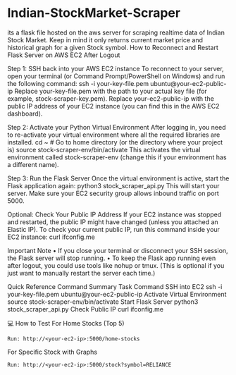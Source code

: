 # Indian-StockMarket-Scraper
its a flask file hosted on the aws server for scraping realtime data of Indian Stock Market. Keep in mind it only returns current market price and historical graph for a given Stock symbol.
How to Reconnect and Restart Flask Server on AWS EC2 After Logout

Step 1: SSH back into your AWS EC2 instance
To reconnect to your server, open your terminal (or Command Prompt/PowerShell on Windows) and run the following command:
ssh -i your-key-file.pem ubuntu@your-ec2-public-ip
Replace your-key-file.pem with the path to your actual key file (for example, stock-scraper-key.pem). Replace your-ec2-public-ip with the public IP address of your EC2 instance (you can find this in the AWS EC2 dashboard).

Step 2: Activate your Python Virtual Environment
After logging in, you need to re-activate your virtual environment where all the required libraries are installed.
cd ~    # Go to home directory (or the directory where your project is)
source stock-scraper-env/bin/activate
This activates the virtual environment called stock-scraper-env (change this if your environment has a different name).

Step 3: Run the Flask Server
Once the virtual environment is active, start the Flask application again:
python3 stock_scraper_api.py
This will start your server. Make sure your EC2 security group allows inbound traffic on port 5000.

Optional: Check Your Public IP Address
If your EC2 instance was stopped and restarted, the public IP might have changed (unless you attached an Elastic IP). To check your current public IP, run this command inside your EC2 instance:
curl ifconfig.me

Important Note
    • If you close your terminal or disconnect your SSH session, the Flask server will stop running.
    • To keep the Flask app running even after logout, you could use tools like nohup or tmux. (This is optional if you just want to manually restart the server each time.)

Quick Reference Command Summary
Task
Command
SSH into EC2
ssh -i your-key-file.pem ubuntu@your-ec2-public-ip
Activate Virtual Environment
source stock-scraper-env/bin/activate
Start Flask Server
python3 stock_scraper_api.py
Check Public IP
curl ifconfig.me

💻 How to Test
For Home Stocks (Top 5)

    Run: http://<your-ec2-ip>:5000/home-stocks
    

For Specific Stock with Graphs

    Run: http://<your-ec2-ip>:5000/stock?symbol=RELIANCE


